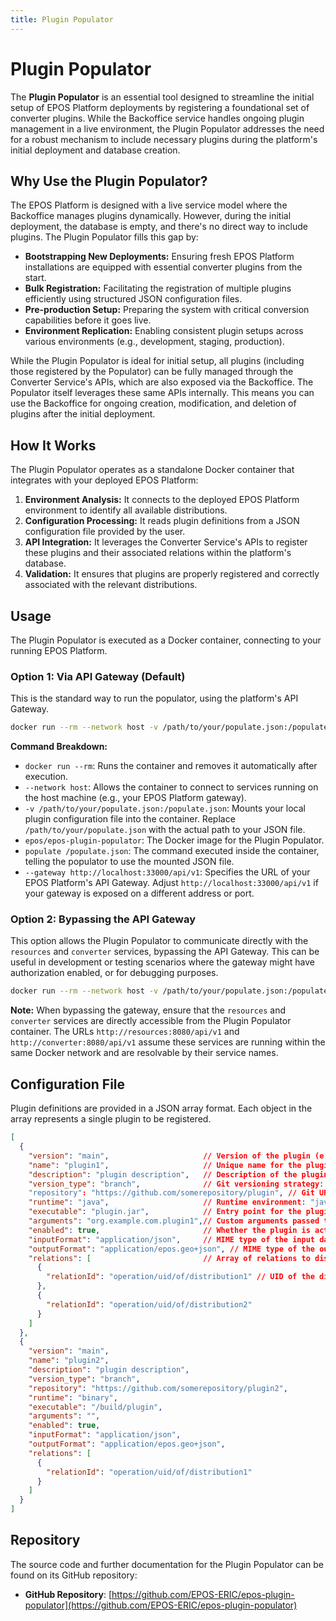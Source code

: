```yaml
---
title: Plugin Populator
---
```


# Plugin Populator

The **Plugin Populator** is an essential tool designed to streamline the initial setup of EPOS Platform deployments by registering a foundational set of converter plugins. While the Backoffice service handles ongoing plugin management in a live environment, the Plugin Populator addresses the need for a robust mechanism to include necessary plugins during the platform's initial deployment and database creation.

## Why Use the Plugin Populator?

The EPOS Platform is designed with a live service model where the Backoffice manages plugins dynamically. However, during the initial deployment, the database is empty, and there's no direct way to include plugins. The Plugin Populator fills this gap by:

*   **Bootstrapping New Deployments:** Ensuring fresh EPOS Platform installations are equipped with essential converter plugins from the start.
*   **Bulk Registration:** Facilitating the registration of multiple plugins efficiently using structured JSON configuration files.
*   **Pre-production Setup:** Preparing the system with critical conversion capabilities before it goes live.
*   **Environment Replication:** Enabling consistent plugin setups across various environments (e.g., development, staging, production).

While the Plugin Populator is ideal for initial setup, all plugins (including those registered by the Populator) can be fully managed through the Converter Service's APIs, which are also exposed via the Backoffice. The Populator itself leverages these same APIs internally. This means you can use the Backoffice for ongoing creation, modification, and deletion of plugins after the initial deployment.

## How It Works

The Plugin Populator operates as a standalone Docker container that integrates with your deployed EPOS Platform:

1.  **Environment Analysis:** It connects to the deployed EPOS Platform environment to identify all available distributions.
2.  **Configuration Processing:** It reads plugin definitions from a JSON configuration file provided by the user.
3.  **API Integration:** It leverages the Converter Service's APIs to register these plugins and their associated relations within the platform's database.
4.  **Validation:** It ensures that plugins are properly registered and correctly associated with the relevant distributions.

## Usage

The Plugin Populator is executed as a Docker container, connecting to your running EPOS Platform.

### Option 1: Via API Gateway (Default)

This is the standard way to run the populator, using the platform's API Gateway.

```bash
docker run --rm --network host -v /path/to/your/populate.json:/populate.json epos/epos-plugin-populator populate /populate.json --gateway http://localhost:33000/api/v1
```

**Command Breakdown:**

*   `docker run --rm`: Runs the container and removes it automatically after execution.
*   `--network host`: Allows the container to connect to services running on the host machine (e.g., your EPOS Platform gateway).
*   `-v /path/to/your/populate.json:/populate.json`: Mounts your local plugin configuration file into the container. Replace `/path/to/your/populate.json` with the actual path to your JSON file.
*   `epos/epos-plugin-populator`: The Docker image for the Plugin Populator.
*   `populate /populate.json`: The command executed inside the container, telling the populator to use the mounted JSON file.
*   `--gateway http://localhost:33000/api/v1`: Specifies the URL of your EPOS Platform's API Gateway. Adjust `http://localhost:33000/api/v1` if your gateway is exposed on a different address or port.

### Option 2: Bypassing the API Gateway

This option allows the Plugin Populator to communicate directly with the `resources` and `converter` services, bypassing the API Gateway. This can be useful in development or testing scenarios where the gateway might have authorization enabled, or for debugging purposes.

```bash
docker run --rm --network host -v /path/to/your/populate.json:/populate.json epos/epos-plugin-populator populate /populate.json --resources http://resources:8080/api/v1 --converter http://converter:8080/api/v1
```

**Note:** When bypassing the gateway, ensure that the `resources` and `converter` services are directly accessible from the Plugin Populator container. The URLs `http://resources:8080/api/v1` and `http://converter:8080/api/v1` assume these services are running within the same Docker network and are resolvable by their service names.

## Configuration File

Plugin definitions are provided in a JSON array format. Each object in the array represents a single plugin to be registered.

```json
[
  {
    "version": "main",                     // Version of the plugin (e.g., Git branch or tag)
    "name": "plugin1",                     // Unique name for the plugin
    "description": "plugin description",   // Description of the plugin's functionality
    "version_type": "branch",              // Git versioning strategy: "branch" or "tag"
    "repository": "https://github.com/somerepository/plugin", // Git URL of the plugin's repository
    "runtime": "java",                     // Runtime environment: "java", "python", or "binary"
    "executable": "plugin.jar",            // Entry point for the plugin (e.g., JAR file, Python script)
    "arguments": "org.example.com.plugin1",// Custom arguments passed to the plugin executable
    "enabled": true,                       // Whether the plugin is active upon registration
    "inputFormat": "application/json",     // MIME type of the input data the plugin expects
    "outputFormat": "application/epos.geo+json", // MIME type of the output data the plugin produces
    "relations": [                         // Array of relations to distributions
      {
        "relationId": "operation/uid/of/distribution1" // UID of the distribution to associate with
      },
      {
        "relationId": "operation/uid/of/distribution2"
      }
    ]
  },
  {
    "version": "main",
    "name": "plugin2",
    "description": "plugin description",
    "version_type": "branch",
    "repository": "https://github.com/somerepository/plugin2",
    "runtime": "binary",
    "executable": "/build/plugin",
    "arguments": "",
    "enabled": true,
    "inputFormat": "application/json",
    "outputFormat": "application/epos.geo+json",
    "relations": [
      {
        "relationId": "operation/uid/of/distribution1"
      }
    ]
  }
]
```

## Repository

The source code and further documentation for the Plugin Populator can be found on its GitHub repository:

*   **GitHub Repository**: [https://github.com/EPOS-ERIC/epos-plugin-populator](https://github.com/EPOS-ERIC/epos-plugin-populator)
